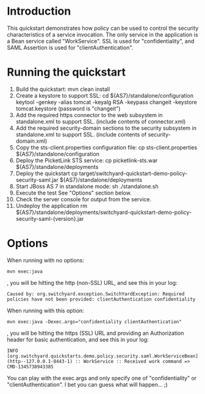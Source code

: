 Introduction
============
This quickstart demonstrates how policy can be used to control the security characteristics of a
service invocation.  The only service in the application is a Bean service called "WorkService".
SSL is used for "confidentiality", and SAML Assertion is used for "clientAuthentication".


Running the quickstart
======================

1. Build the quickstart:
    mvn clean install
2. Create a keystore to support SSL:
    cd ${AS7}/standalone/configuration
    keytool -genkey -alias tomcat -keyalg RSA -keypass changeit -keystore tomcat.keystore
    (password is "changeit")
3. Add the required https connector to the web subsystem in standalone.xml to support SSL. (include contents of connector.xml)
4. Add the required security-domain sections to the security subsystem in standalone.xml to support SSL. (include contents of security-domain.xml)
5. Copy the sts-client.properties configuration file:
    cp sts-client.properties ${AS7}/standalone/configuration
6. Deploy the PicketLink STS service:
    cp picketlink-sts.war ${AS7}/standalone/deployments
7. Deploy the quickstart
    cp target/switchyard-quickstart-demo-policy-security-saml.jar ${AS7}/standalone/deployments
8. Start JBoss AS 7 in standalone mode:
    sh ./standalone.sh
9. Execute the test
    See "Options" section below.
10. Check the server console for output from the service.
11. Undeploy the application
    rm ${AS7}/standalone/deployments/switchyard-quickstart-demo-policy-security-saml-{version}.jar


Options
=======

When running with no options:

    mvn exec:java

, you will be hitting the http (non-SSL) URL, and see this in your log:

    Caused by: org.switchyard.exception.SwitchYardException: Required policies have not been provided: clientAuthentication confidentiality

When running with this option:

    mvn exec:java -Dexec.args="confidentiality clientAuthentication"

, you will be hitting the https (SSL) URL and providing an Authorization header for basic authentication, and see this in your log:

    INFO  [org.switchyard.quickstarts.demo.policy.security.saml.WorkServiceBean] (http--127.0.0.1-8443-1) :: WorkService :: Received work command => CMD-1345738943385

You can play with the exec.args and only specify one of "confidentiality" or "clientAuthentication". I bet you can guess what will happen... ;)


